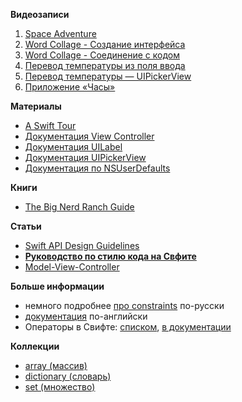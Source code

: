 **Видеозаписи**
1. [Space Adventure](https://www.youtube.com/watch?v=jyU9wOKDgIw)
1. [Word Collage - Создание интерфейса](https://www.youtube.com/watch?v=2wbiskbi3Fw)
1. [Word Collage - Соединение с кодом](https://www.youtube.com/watch?v=3a-hCFuHrAg)
1. [Перевод температуры из поля ввода](https://www.youtube.com/watch?v=_KM8VmOto54)
1. [Перевод температуры — UIPickerView](https://www.youtube.com/watch?v=6NBMx7FvhFM)
1. [Приложение «Часы»](https://www.youtube.com/watch?v=OWSBMqidEfM)

**Материалы**
* [A Swift Tour](https://developer.apple.com/library/content/documentation/Swift/Conceptual/Swift_Programming_Language/GuidedTour.html#//apple_ref/doc/uid/TP40014097-CH2-ID1)
* [Документация View Controller](https://developer.apple.com/library/content/featuredarticles/ViewControllerPGforiPhoneOS/)
* [Документация UILabel](https://developer.apple.com/reference/uikit/uilabel)
* [Документация UIPickerView](https://developer.apple.com/reference/uikit/uipickerview)
* [Документация по NSUserDefaults](https://developer.apple.com/reference/foundation/nsuserdefaults)

**Книги**
- [The Big Nerd Ranch Guide](https://www.bignerdranch.com/we-write/ios-programming/)

**Статьи**
- [Swift API Design Guidelines](https://swift.org/documentation/api-design-guidelines/)
- [**Руководство по стилю кода на Свфите**](https://github.com/raywenderlich/swift-style-guide)
- [Model-View-Controller](https://developer.apple.com/library/ios/documentation/General/Conceptual/DevPedia-CocoaCore/MVC.html)

**Больше информации**
- немного подробнее [про constraints](https://blog.m4rr.ru/all/what-is-auto-layout-interface-builder-xcode/) по-русски
- [документация](https://developer.apple.com/library/mac/documentation/UserExperience/Conceptual/AutolayoutPG/WorkingwithConstraintsinInterfaceBuidler.html#//apple_ref/doc/uid/TP40010853-CH10-SW3) по-английски
- Операторы в Свифте: [списком](http://nshipster.com/swift-operators/), [в документации](https://developer.apple.com/library/ios/documentation/Swift/Conceptual/Swift_Programming_Language/BasicOperators.html)

**Коллекции**
- [array (массив)](https://developer.apple.com/reference/swift/array)
- [dictionary (словарь)](https://developer.apple.com/reference/swift/dictionary)
- [set (множество)](https://developer.apple.com/reference/swift/set)
